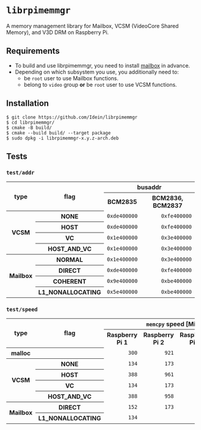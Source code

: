 # `librpimemmgr`

A memory management library for Mailbox, VCSM (VideoCore Shared Memory), and V3D
DRM on Raspberry Pi.


## Requirements

- To build and use librpimemmgr, you need to install
  [mailbox](https://github.com/Terminus-IMRC/mailbox) in advance.
- Depending on which subsystem you use, you additionally need to:
  - be `root` user to use Mailbox functions.
  - belong to `video` group **or** be `root` user to use VCSM functions.


## Installation

```
$ git clone https://github.com/Idein/librpimemmgr
$ cd librpimemmgr/
$ cmake -B build/
$ cmake --build build/ --target package
$ sudo dpkg -i librpimemmgr-x.y.z-arch.deb
```


## Tests

### `test/addr`

<table>
<tr> <th rowspan=2>type</th> <th rowspan=2>flag</th> <th colspan=2>busaddr</th> </tr>
<tr> <th>BCM2835</th> <th>BCM2836, BCM2837</th> </tr>
<tr> <th rowspan=4>VCSM</th>    <th>NONE</th>             <td align="right"><code>0xde400000</code></td> <td align="right"><code>0xfe400000</code></td> </tr>
<tr>                            <th>HOST</th>             <td align="right"><code>0xde400000</code></td> <td align="right"><code>0xfe400000</code></td> </tr>
<tr>                            <th>VC</th>               <td align="right"><code>0x1e400000</code></td> <td align="right"><code>0x3e400000</code></td> </tr>
<tr>                            <th>HOST_AND_VC</th>      <td align="right"><code>0x1e400000</code></td> <td align="right"><code>0x3e400000</code></td> </tr>
<tr> <th rowspan=4>Mailbox</th> <th>NORMAL</th>           <td align="right"><code>0x1e400000</code></td> <td align="right"><code>0x3e400000</code></td> </tr>
<tr>                            <th>DIRECT</th>           <td align="right"><code>0xde400000</code></td> <td align="right"><code>0xfe400000</code></td> </tr>
<tr>                            <th>COHERENT</th>         <td align="right"><code>0x9e400000</code></td> <td align="right"><code>0xbe400000</code></td> </tr>
<tr>                            <th>L1_NONALLOCATING</th> <td align="right"><code>0x5e400000</code></td> <td align="right"><code>0xbe400000</code></td> </tr>
</table>

### `test/speed`

<table>
<tr> <th rowspan=2>type</th> <th rowspan=2>flag</th> <th colspan=4><code>memcpy</code> speed [MiB/s]</th> </tr>
<tr> <th>Raspberry Pi 1</th> <th>Raspberry Pi 2</th> <th>Raspberry Pi 3</th> <th>Raspberry Pi 3+</th> </tr>
<tr> <th>malloc</th>            <th></th>                 <td align="right"><code>300</code></td> <td align="right"><code>921</code></td> <td align="right"><code>1038</code></td> <td align="right"><code>1138</code></td> </tr>
<tr> <th rowspan=4>VCSM</th>    <th>NONE</th>             <td align="right"><code>134</code></td> <td align="right"><code>173</code></td> <td align="right"><code> 268</code></td> <td align="right"><code> 275</code></td> </tr>
<tr>                            <th>HOST</th>             <td align="right"><code>388</code></td> <td align="right"><code>961</code></td> <td align="right"><code>1163</code></td> <td align="right"><code>1153</code></td> </tr>
<tr>                            <th>VC</th>               <td align="right"><code>134</code></td> <td align="right"><code>173</code></td> <td align="right"><code> 268</code></td> <td align="right"><code> 275</code></td> </tr>
<tr>                            <th>HOST_AND_VC</th>      <td align="right"><code>388</code></td> <td align="right"><code>958</code></td> <td align="right"><code>1162</code></td> <td align="right"><code>1159</code></td> </tr>
<tr> <th rowspan=2>Mailbox</th> <th>DIRECT</th>           <td align="right"><code>152</code></td> <td align="right"><code>173</code></td> <td align="right"><code> 268</code></td> <td align="right"><code> 275</code></td> </tr>
<tr>                            <th>L1_NONALLOCATING</th> <td align="right"><code>134</code></td> <td align="right">                </td> <td align="right">                 </td> <td align="right">                 </td> </tr>
</table>
